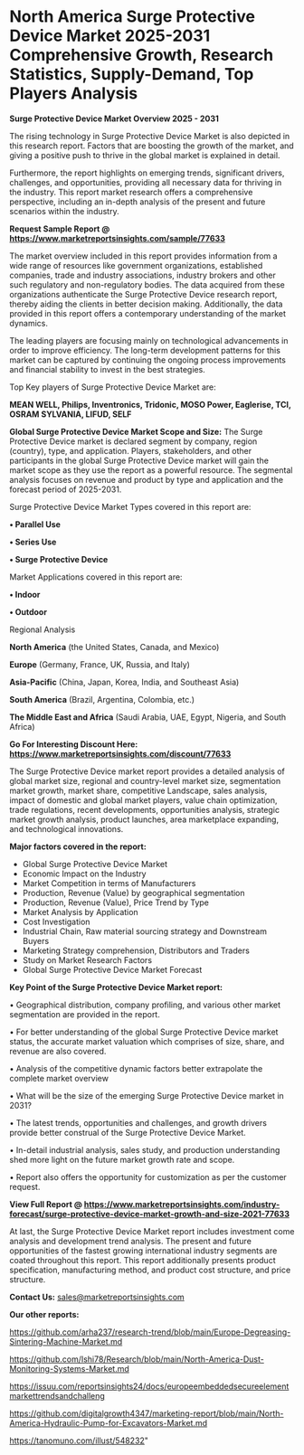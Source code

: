 # North America Surge Protective Device Market 2025-2031 Comprehensive Growth, Research Statistics, Supply-Demand,  Top Players Analysis

<Strong> Surge Protective Device Market Overview 2025 - 2031</strong>

The rising technology in Surge Protective Device Market is also depicted in this research report. Factors that are boosting the growth of the market, and giving a positive push to thrive in the global market is explained in detail.

Furthermore, the report highlights on emerging trends, significant drivers, challenges, and opportunities, providing all necessary data for thriving in the industry. This report market research offers a comprehensive perspective, including an in-depth analysis of the present and future scenarios within the industry.

<strong>Request Sample Report @ <a href=https://www.marketreportsinsights.com/sample/77633>https://www.marketreportsinsights.com/sample/77633</a></strong>

The market overview included in this report provides information from a wide range of resources like government organizations, established companies, trade and industry associations, industry brokers and other such regulatory and non-regulatory bodies. The data acquired from these organizations authenticate the Surge Protective Device research report, thereby aiding the clients in better decision making. Additionally, the data provided in this report offers a contemporary understanding of the market dynamics.

The leading players are focusing mainly on technological advancements in order to improve efficiency. The long-term development patterns for this market can be captured by continuing the ongoing process improvements and financial stability to invest in the best strategies.

Top Key players of Surge Protective Device Market are:

<strong>MEAN WELL, Philips, Inventronics, Tridonic, MOSO Power, Eaglerise, TCI, OSRAM SYLVANIA, LIFUD, SELF</strong>

<strong><b>Global Surge Protective Device Market Scope and Size:</b></strong>
The Surge Protective Device market is declared segment by company, region (country), type, and application. Players, stakeholders, and other participants in the global Surge Protective Device market will gain the market scope as they use the report as a powerful resource. The segmental analysis focuses on revenue and product by type and application and the forecast period of 2025-2031.

Surge Protective Device Market Types covered in this report are:

<strong>• Parallel Use

• Series Use

• Surge Protective Device</strong>

Market Applications covered in this report are:

<strong>• Indoor

• Outdoor</strong> 

Regional Analysis

<strong>North America</strong> (the United States, Canada, and Mexico)

<strong>Europe</strong> (Germany, France, UK, Russia, and Italy)

<strong>Asia-Pacific</strong> (China, Japan, Korea, India, and Southeast Asia)

<strong>South America</strong> (Brazil, Argentina, Colombia, etc.)

<strong>The Middle East and Africa</strong> (Saudi Arabia, UAE, Egypt, Nigeria, and South Africa)

<strong>Go For Interesting Discount Here: <a href=https://www.marketreportsinsights.com/discount/77633>https://www.marketreportsinsights.com/discount/77633</a></strong>

The Surge Protective Device market report provides a detailed analysis of global market size, regional and country-level market size, segmentation market growth, market share, competitive Landscape, sales analysis, impact of domestic and global market players, value chain optimization, trade regulations, recent developments, opportunities analysis, strategic market growth analysis, product launches, area marketplace expanding, and technological innovations.

<strong><b>Major factors covered in the report:</b></strong>
<ul>
  <li>Global Surge Protective Device Market </li>
  <li>Economic Impact on the Industry</li>
  <li>Market Competition in terms of Manufacturers</li>
  <li>Production, Revenue (Value) by geographical segmentation</li>
  <li>Production, Revenue (Value), Price Trend by Type</li>
  <li>Market Analysis by Application</li>
  <li>Cost Investigation</li>
  <li>Industrial Chain, Raw material sourcing strategy and Downstream Buyers</li>
  <li>Marketing Strategy comprehension, Distributors and Traders</li>
  <li>Study on Market Research Factors</li>
  <li>Global Surge Protective Device Market Forecast</li>
</ul>

<strong><b>Key Point of the Surge Protective Device Market report:</b></strong>

• Geographical distribution, company profiling, and various other market segmentation are provided in the report.

• For better understanding of the global Surge Protective Device market status, the accurate market valuation which comprises of size, share, and revenue are also covered.

• Analysis of the competitive dynamic factors better extrapolate the complete market overview

• What will be the size of the emerging Surge Protective Device market in 2031?

• The latest trends, opportunities and challenges, and growth drivers provide better construal of the Surge Protective Device Market.

• In-detail industrial analysis, sales study, and production understanding shed more light on the future market growth rate and scope.

• Report also offers the opportunity for customization as per the customer request.

<strong><b>View Full Report @ <a href=https://www.marketreportsinsights.com/industry-forecast/surge-protective-device-market-growth-and-size-2021-77633>https://www.marketreportsinsights.com/industry-forecast/surge-protective-device-market-growth-and-size-2021-77633</a></b></strong>


At last, the Surge Protective Device Market report includes investment come analysis and development trend analysis. The present and future opportunities of the fastest growing international industry segments are coated throughout this report. This report additionally presents product specification, manufacturing method, and product cost structure, and price structure.

<strong>Contact Us:</strong>
sales@marketreportsinsights.com

<strong>Our other reports:</strong>

<a href=https://github.com/arha237/research-trend/blob/main/Europe-Degreasing-Sintering-Machine-Market.md>https://github.com/arha237/research-trend/blob/main/Europe-Degreasing-Sintering-Machine-Market.md</a>

<a href=https://github.com/Ishi78/Research/blob/main/North-America-Dust-Monitoring-Systems-Market.md>https://github.com/Ishi78/Research/blob/main/North-America-Dust-Monitoring-Systems-Market.md</a>

<a href=https://issuu.com/reportsinsights24/docs/europeembeddedsecureelementmarkettrendsandchalleng>https://issuu.com/reportsinsights24/docs/europeembeddedsecureelementmarkettrendsandchalleng</a>

<a href=https://github.com/digitalgrowth4347/marketing-report/blob/main/North-America-Hydraulic-Pump-for-Excavators-Market.md>https://github.com/digitalgrowth4347/marketing-report/blob/main/North-America-Hydraulic-Pump-for-Excavators-Market.md</a>

<a href=https://tanomuno.com/illust/548232>https://tanomuno.com/illust/548232</a>"
